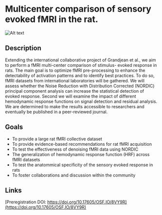 # Multicenter comparison of sensory evoked fMRI in the rat.

![Alt text](cover_multirat_se-1.png)

## Description
Extending the international collaborative project of Grandjean et al., 
we aim to perform a fMRI multi-center comparison of stimulus-  evoked
response in rats. The main goal is to optimize fMRI pre-processing to 
enhance the detectability of activation patterns  and to identify best
practices. To do so, fMRI datasets from international laboratories will 
be gathered. We will assess whether the Noise Reduction with Distribution 
Corrected (NORDIC) principal component analysis can increase the statistical 
detection of evoked response. Second we will examine the impact of different
hemodynamic   response   functions   on   signal   detection   and   residual
analysis. We are determined to make the results accessible to researchers and 
eventually be published in a peer-reviewed journal.

## Goals
- To provide a large rat fMRI collective dataset
- To provide evidence-based recommendations for rat fMRI acquisition
- To test  the effectiveness of denoising fMRI data using NORDIC
- The generalization of hemodynamic response function (HRF) across fMRI datasets
- To  test the anatommical specificity of the sensory evoked response in rats 
- To foster collaborations and discussion within the community

## Links   
[Preregistration DOI: https://doi.org/10.17605/OSF.IO/8VY9R](https://doi.org/10.17605/OSF.IO/8VY9R)
